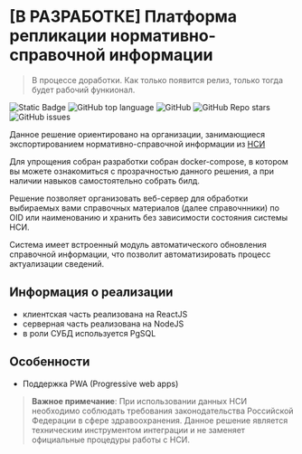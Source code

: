 # [В РАЗРАБОТКЕ] Платформа репликации нормативно-справочной информации

> В процессе доработки. Как только появится релиз, только тогда будет рабочий функионал.

![Static Badge](https://img.shields.io/badge/kaurcev.dev-kaurcev-kaurcev)
![GitHub top language](https://img.shields.io/github/languages/top/kaurcev/nsi-directory-installer)
![GitHub](https://img.shields.io/github/license/kaurcev/nsi-directory-installer)
![GitHub Repo stars](https://img.shields.io/github/stars/kaurcev/nsi-directory-installer)
![GitHub issues](https://img.shields.io/github/issues/kaurcev/nsi-directory-installer)


Данное решение ориентировано на организации, занимающиеся экспортированием нормативно-справочной информации из [НСИ](https://nsi.rosminzdrav.ru)    

Для упрощения собран разработки собран docker-compose, в котором вы можете ознакомиться с прозрачностью данного решения, а при наличии навыков самостоятельно собрать билд.     

Решение позволяет организовать веб-сервер для обработки выбираемых вами справочных материалов (далее справочнники) по OID или наименованию и хранить без зависимости состояния системы НСИ. 

Система имеет встроенный модуль автоматического обновления справочной информации, что позволит автоматизировать процесс актуализации сведений.

## Информация о реализации
- клиентская часть реализована на ReactJS
- серверная часть реализована на NodeJS
- в роли СУБД используется PgSQL

## Особенности
- Поддержка PWA (Progressive web apps)

> **Важное примечание**: При использовании данных НСИ необходимо соблюдать требования законодательства Российской Федерации в сфере здравоохранения. Данное решение является техническим инструментом интеграции и не заменяет официальные процедуры работы с НСИ.
